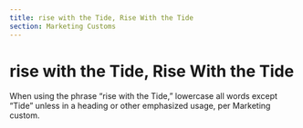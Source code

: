 ```yaml
---
title: rise with the Tide, Rise With the Tide
section: Marketing Customs
---
```

# rise with the Tide, Rise With the Tide

When using the phrase “rise with the Tide,” lowercase all words except “Tide” unless in a heading or other emphasized usage, per Marketing custom.